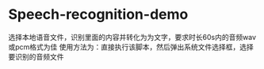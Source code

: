# Speech-recognition-demo
选择本地语音文件，识别里面的内容并转化为为文字，要求时长60s内的音频wav或pcm格式为佳
使用方法为：直接执行该脚本，然后弹出系统文件选择框，选择要识别的音频文件
